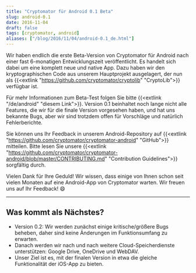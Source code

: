 ```yaml
---
title: "Cryptomator für Android 0.1 Beta"
slug: android-0.1
date: 2016-11-04
draft: false
tags: [cryptomator, android]
aliases: ["/blog/2016/11/04/android-0.1_de.html"]
---
```

Wir haben endlich die erste Beta-Version von Cryptomator für Android nach einer fast 6-monatigen Entwicklungszeit veröffentlicht. Es handelt sich dabei um eine komplett neue und native App. Dazu haben wir den kryptographischen Code aus unserem Hauptprojekt ausgelagert, der nun als {{<extlink "https://github.com/cryptomator/cryptolib" "CryptoLib">}} verfügbar ist.

Für mehr Informationen zum Beta-Test folgen Sie bitte {{<extlink "/de/android" "diesem Link">}}. Version 0.1 beinhaltet noch lange nicht alle Features, die wir für die finale Version vorgesehen haben, und hat uns bekannte Bugs, aber wir sind trotzdem offen für Vorschläge und natürlich Fehlerberichte.

Sie können uns Ihr Feedback in unserem Android-Repository auf {{<extlink "https://github.com/cryptomator/cryptomator-android" "GitHub">}} mitteilen. Bitte lesen Sie unsere {{<extlink "https://github.com/cryptomator/cryptomator-android/blob/master/CONTRIBUTING.md" "Contribution Guidelines">}} sorgfältig durch.

Vielen Dank für Ihre Geduld! Wir wissen, dass einige von Ihnen schon seit vielen Monaten auf eine Android-App von Cryptomator warten. Wir freuen uns auf Ihr Feedback! :smile:

---

## Was kommt als Nächstes?
- Version 0.2: Wir werden zunächst einige kritische/größere Bugs beheben, daher sind keine Änderungen im Funktionsumfang zu erwarten.
- Danach werden wir nach und nach weitere Cloud-Speicherdienste unterstützen: Google Drive, OneDrive und WebDAV.
- Unser Ziel ist es, mit der finalen Version in etwa die gleiche Funktionalität der iOS-App zu bieten.

